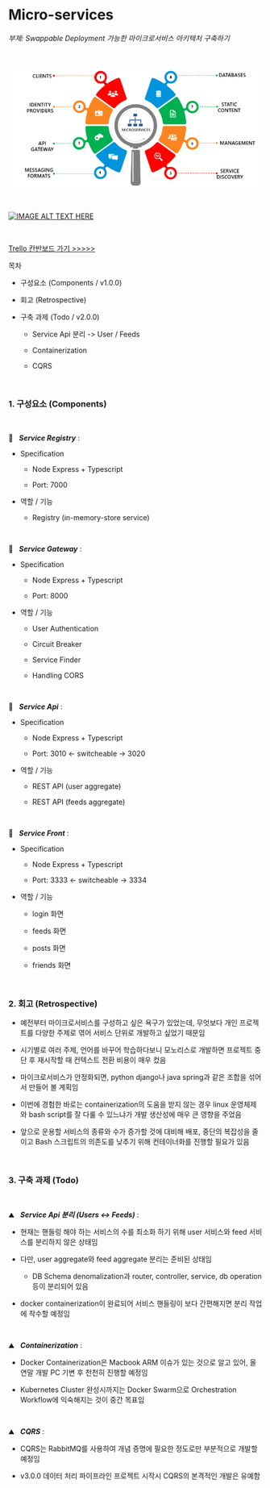 # Micro-services

_부제: Swappable Deployment 가능한 마이크로서비스 아키텍처 구축하기_

<br/>

![microservice](./microservice.png)

<br/>

[![IMAGE ALT TEXT HERE](https://img.youtube.com/vi/8N2ZynbBZqE/0.jpg)](https://www.youtube.com/watch?v=8N2ZynbBZqE)

<br/>

[Trello 칸반보드 가기 >>>>>](https://trello.com/b/ozvP1SeR/microservices)

목차 

* 구성요소 (Components / v1.0.0)

* 회고 (Retrospective)

* 구축 과제 (Todo / v2.0.0)

    * Service Api 분리 -> User / Feeds

    * Containerization

    * CQRS

<br/>

### 1. 구성요소 (Components)

<br/>

🚩 &nbsp; **_Service Registry_** :   

* Specification

    * Node Express + Typescript

    * Port: 7000

* 역할 / 기능

    * Registry (in-memory-store service)

<br/>

🚩 &nbsp; **_Service Gateway_** :   

* Specification

    * Node Express + Typescript

    * Port: 8000

* 역할 / 기능

    * User Authentication

    * Circuit Breaker

    * Service Finder

    * Handling CORS

<br/>

🚩 &nbsp; **_Service Api_** :   

* Specification

    * Node Express + Typescript

    * Port: 3010 <- switcheable -> 3020

* 역할 / 기능

    * REST API (user aggregate)

    * REST API (feeds aggregate)

<br/>

🚩 &nbsp; **_Service Front_** :   

* Specification

    * Node Express + Typescript

    * Port: 3333 <- switcheable -> 3334

* 역할 / 기능

    * login 화면

    * feeds 화면

    * posts 화면

    * friends 화면

<br/>

### 2. 회고 (Retrospective)

* 예전부터 마이크로서비스를 구성하고 싶은 욕구가 있었는데, 무엇보다 개인 프로젝트를 다양한 주제로 엮어 서비스 단위로 개발하고 싶었기 때문임 

* 시기별로 여러 주제, 언어를 바꾸어 학습하다보니 모노리스로 개발하면 프로젝트 중단 후 재시작할 때 컨텍스트 전환 비용이 매우 컸음

* 마이크로서비스가 안정화되면, python django나 java spring과 같은 조합을 섞어서 만들어 볼 계획임

* 이번에 경험한 바로는 containerization의 도움을 받지 않는 경우 linux 운영체제와 bash script를 잘 다룰 수 있느냐가 개발 생산성에 매우 큰 영향을 주었음

* 앞으로 운용할 서비스의 종류와 수가 증가할 것에 대비해  배포, 중단의 복잡성을 줄이고 Bash 스크립트의 의존도를 낮추기 위해 컨테이너화를 진행할 필요가 있음

<br/>

### 3. 구축 과제 (Todo)

<br/>

⛰ &nbsp; **_Service Api 분리 (Users <-> Feeds)_** :   

* 현재는 핸들링 해야 하는 서비스의 수를 최소화 하기 위해 user 서비스와 feed 서비스를 분리하지 않은 상태임

* 다만, user aggregate와 feed aggregate 분리는 준비된 상태임

    *  DB Schema denomalization과 router, controller, service, db operation 등이 분리되어 있음

* docker containerization이 완료되어 서비스 핸들링이 보다 간편해지면 분리 작업에 착수할 예정임

<br/>

⛰ &nbsp; **_Containerization_** :   

* Docker Containerization은 Macbook ARM 이슈가 있는 것으로 알고 있어, 올 연말 개발 PC 기변 후 천천히 진행할 예정임

* Kubernetes Cluster 완성시까지는 Docker Swarm으로 Orchestration Workflow에 익숙해지는 것이 중간 목표임

<br/>


⛰ &nbsp; **_CQRS_** :   

* CQRS는 RabbitMQ를 사용하여 개념 증명에 필요한 정도로만 부분적으로 개발할 예정임

* v3.0.0 데이터 처리 파이프라인 프로젝트 시작시 CQRS의 본격적인 개발은 유예함

<br/>

